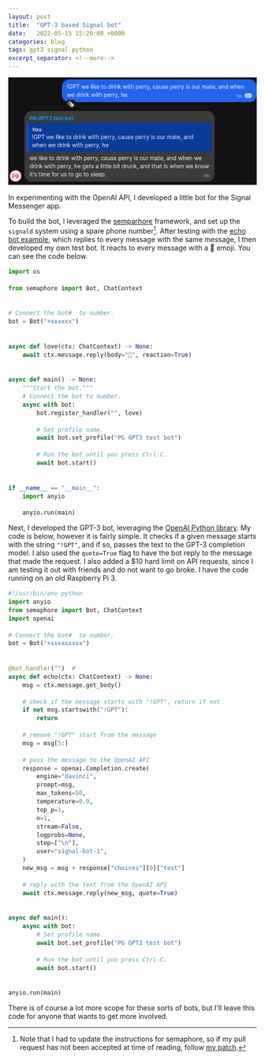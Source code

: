 ```yaml
---
layout: post
title:  "GPT-3 based Signal bot"
date:   2022-05-15 15:20:00 +0000
categories: blog
tags: gpt3 signal python
excerpt_separator: <!--more-->
---
```

![Header image](/assets/signal-bot/header_image.png)


In experimenting with the OpenAI API, I developed a little bot for the Signal Messenger app.

<!--more-->

To build the bot, I leveraged the [semparhore](https://github.com/lwesterhof/semaphore) framework, and set up the `signald` system using a spare phone number[^1].
After testing with the [echo bot example](https://github.com/lwesterhof/semaphore/blob/main/examples/echobot.py), which replies to every message with the same message, I then developed my own test bot.
It reacts to every message with a 🌯 emoji.
You can see the code below.

```python
import os

from semaphore import Bot, ChatContext


# Connect the bot#  to number.
bot = Bot("+xxxxxx")


async def love(ctx: ChatContext) -> None:
    await ctx.message.reply(body="🌯", reaction=True)


async def main() -> None:
    """Start the bot."""
    # Connect the bot to number.
    async with bot:
        bot.register_handler("", love)

        # Set profile name.
        await bot.set_profile("PG GPT3 test bot")

        # Run the bot until you press Ctrl-C.
        await bot.start()


if __name__ == "__main__":
    import anyio

    anyio.run(main)

```

Next, I developed the GPT-3 bot, leveraging the [OpenAI Python library](https://github.com/openai/openai-python).
My code is below, however it is fairly simple.
It checks if a given message starts with the string `"!GPT"`, and if so, passes the text to the GPT-3 completion model.
I also used the `quote=True` flag to have the bot reply to the message that made the request.
I also added a $10 hard limit on API requests, since I am testing it out with friends and do not want to go broke.
I have the code running on an old Raspberry Pi 3.


```python
#!/usr/bin/env python
import anyio
from semaphore import Bot, ChatContext
import openai

# Connect the bot#  to number.
bot = Bot("+xxxxxxxxx")


@bot.handler("")  #
async def echo(ctx: ChatContext) -> None:
    msg = ctx.message.get_body()

    # check if the message starts with "!GPT", return if not
    if not msg.startswith("!GPT"):
        return

    # remove "!GPT" start from the message
    msg = msg[5:]

    # pass the message to the OpenAI API
    response = openai.Completion.create(
        engine="davinci",
        prompt=msg,
        max_tokens=50,
        temperature=0.9,
        top_p=1,
        n=1,
        stream=False,
        logprobs=None,
        stop=["\n"],
        user="signal-bot-1",
    )
    new_msg = msg + response["choices"][0]["text"]

    # reply with the text from the OpenAI API
    await ctx.message.reply(new_msg, quote=True)


async def main():
    async with bot:
        # Set profile name.
        await bot.set_profile("PG GPT3 test bot")

        # Run the bot until you press Ctrl-C.
        await bot.start()


anyio.run(main)

```

There is of course a lot more scope for these sorts of bots, but I'll leave this code for anyone that wants to get more involved.

[^1]: Note that I had to update the instructions for semaphore, so if my pull request has not been accepted at time of reading, follow [my patch](https://github.com/Wheest/semaphore/tree/patch-1).
